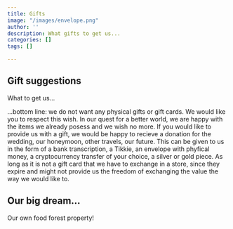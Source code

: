 ```yaml
---
title: Gifts
image: "/images/envelope.png"
author: ''
description: What gifts to get us...
categories: []
tags: []

---
```

## Gift suggestions

What to get us...

...bottom line: we do not want any physical gifts or gift cards. We would like you to respect this wish. In our quest for a better world, we are happy with the items we already posess and we wish no more. If you would like to provide us with a gift, we would be happy to recieve a donation for the wedding, our honeymoon, other travels, our future. This can be given to us in the form of a bank transcription, a Tikkie, an envelope with phyfical money, a cryptocurrency transfer of your choice, a silver or gold piece. As long as it is not a gift card that we have to exchange in a store, since they expire and might not provide us the freedom of exchanging the value the way we would like to.

## Our big dream...

Our own food forest property!